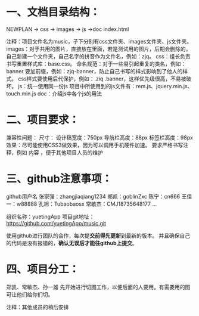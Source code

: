 # 一、文档目录结构： #
NEWPLAN
	-> css
	-> images
	-> js
	->doc
	index.html

注释：项目文件名为music，子下分别有css文件夹、images文件夹、js文件夹。
images：对于共用的图片，直接放在里面，若是测试用的图片，后期会删除的，自己新建一个文件夹，自己名字的拼音作为文件名，例如：zjq。
css：组长负责书写重置样式库：base.css。
	命名规范：对于一些易引起重复的类名，例如：banner 要加前缀，例如：zjq-banner，防止自己书写的样式影响到了他人的样式。
			css样式要使用后代保护，例如：.ziq .banner，这样优先级很高，不易被破坏。
js：统一使用同一份js
	项目中所使用到的js文件有：rem.js、jquery.min.js、touch.min.js
doc：介绍js中各个js的用法


# 二、项目要求： #
兼容性问题：
尺寸：
	设计稿宽度：750px
	导航栏高度：88px
	标签栏高度：98px
效果：尽可能使用CSS3做效果，因为可以调用手机硬件加速。
要求严格书写注释，例如 <!--banner start--> 内容 <!--banner end-->，便于其他项目人员的维护



# 三、github注意事项： #
github用户名
	张家强：zhangjiaqiang1234
	郑凯：goblinZxc
	陈宁：cn666
	王佳一：w88888
	孔旭：Tubaobaosx
	常敏杰：CMJ18735648177
	...

组织名称：yuetingApp
项目git地址：https://github.com/yuetingApp/music.git

使用github进行团队的合作，每次提**交前得先更新**到最新的版本。
并且确保自己的代码是没有报错的，**确认无误后才能往github上提交**。



# 四、项目分工： #
郑凯、常敏杰、孙一雄 先开始进行切图工作，以便后面的人要用。有需要用的图可让他们给你们切。

注释：其他成员的稍后安排


		

